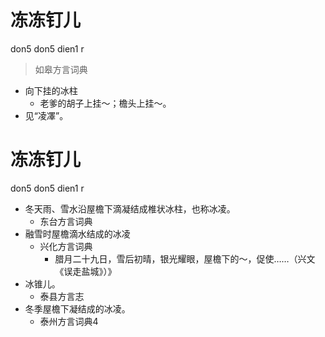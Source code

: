 # 冻冻钉儿
don5 don5 dien1 r
> 如皋方言词典
- 向下挂的冰柱
  - 老爹的胡子上挂～；檐头上挂～。
- 见“凌凙”。

# 冻冻钉儿
don5 don5 dien1 r
+ 冬天雨、雪水沿屋檐下滴凝结成椎状冰柱，也称冰凌。
  * 东台方言词典
+ 融雪时屋檐滴水结成的冰凌
  * 兴化方言词典
    - 腊月二十九日，雪后初晴，银光耀眼，屋檐下的～，促使……（兴文《误走盐城》）》
+ 冰锥儿。
  * 泰县方言志
+ 冬季屋檐下凝结成的冰凌。
  * 泰州方言词典4
